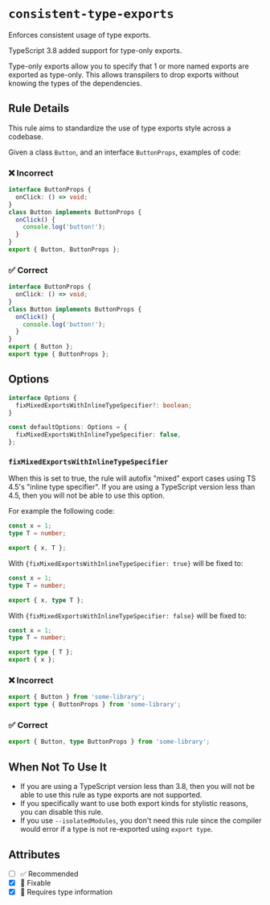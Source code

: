 # `consistent-type-exports`

Enforces consistent usage of type exports.

TypeScript 3.8 added support for type-only exports.

Type-only exports allow you to specify that 1 or more named exports are exported as type-only. This allows
transpilers to drop exports without knowing the types of the dependencies.

## Rule Details

This rule aims to standardize the use of type exports style across a codebase.

Given a class `Button`, and an interface `ButtonProps`, examples of code:

<!--tabs-->

### ❌ Incorrect

```ts
interface ButtonProps {
  onClick: () => void;
}
class Button implements ButtonProps {
  onClick() {
    console.log('button!');
  }
}
export { Button, ButtonProps };
```

### ✅ Correct

```ts
interface ButtonProps {
  onClick: () => void;
}
class Button implements ButtonProps {
  onClick() {
    console.log('button!');
  }
}
export { Button };
export type { ButtonProps };
```

## Options

```ts
interface Options {
  fixMixedExportsWithInlineTypeSpecifier?: boolean;
}

const defaultOptions: Options = {
  fixMixedExportsWithInlineTypeSpecifier: false,
};
```

### `fixMixedExportsWithInlineTypeSpecifier`

When this is set to true, the rule will autofix "mixed" export cases using TS 4.5's "inline type specifier".
If you are using a TypeScript version less than 4.5, then you will not be able to use this option.

For example the following code:

```ts
const x = 1;
type T = number;

export { x, T };
```

With `{fixMixedExportsWithInlineTypeSpecifier: true}` will be fixed to:

```ts
const x = 1;
type T = number;

export { x, type T };
```

With `{fixMixedExportsWithInlineTypeSpecifier: false}` will be fixed to:

```ts
const x = 1;
type T = number;

export type { T };
export { x };
```

<!--tabs-->

### ❌ Incorrect

```ts
export { Button } from 'some-library';
export type { ButtonProps } from 'some-library';
```

### ✅ Correct

```ts
export { Button, type ButtonProps } from 'some-library';
```

## When Not To Use It

- If you are using a TypeScript version less than 3.8, then you will not be able to use this rule as type exports are not supported.
- If you specifically want to use both export kinds for stylistic reasons, you can disable this rule.
- If you use `--isolatedModules`, you don't need this rule since the compiler would error if a type is not re-exported using `export type`.

## Attributes

- [ ] ✅ Recommended
- [x] 🔧 Fixable
- [x] 💭 Requires type information

